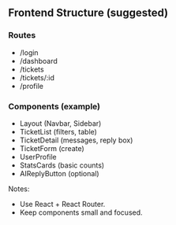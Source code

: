 ## Frontend Structure (suggested)

### Routes
- /login
- /dashboard
- /tickets
- /tickets/:id
- /profile

### Components (example)
- Layout (Navbar, Sidebar)
- TicketList (filters, table)
- TicketDetail (messages, reply box)
- TicketForm (create)
- UserProfile
- StatsCards (basic counts)
- AIReplyButton (optional)

Notes:
- Use React + React Router.
- Keep components small and focused.


